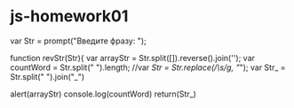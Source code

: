 # js-homework01
var Str = prompt("Введите фразу: ");

function revStr(Str){
var arrayStr = Str.split([]).reverse().join('');
var countWord = Str.split(" ").length;
//var _Str = Str.replace(/\s/g,  "_");
var Str_ = Str.split(" ").join("_")

alert(arrayStr)
console.log(countWord)
return(Str_)
